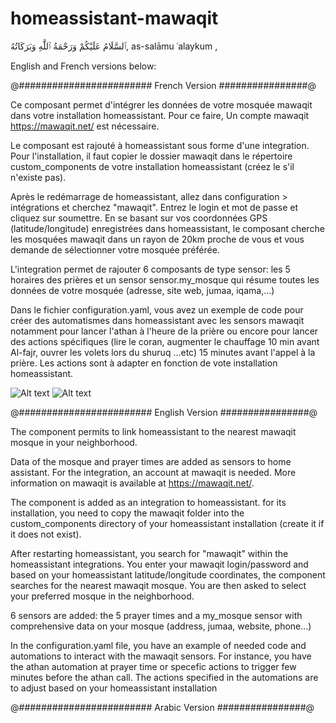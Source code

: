 # homeassistant-mawaqit

ٱلسَّلَامُ عَلَيْكُمْ وَرَحْمَةُ ٱللَّٰهِ وَبَرَكَاتُهُ,
as-salāmu ʿalaykum ,

English and French versions below:


@######################## French Version ################@

Ce composant permet d'intégrer les données de votre mosquée mawaqit dans votre installation homeassistant. Pour ce faire, Un compte mawaqit https://mawaqit.net/ est nécessaire.

Le composant est rajouté à homeassistant sous forme d'une integration. Pour l'installation, il faut copier le dossier mawaqit dans le répertoire custom_components de votre installation homeassistant (créez le s'il n'existe pas).

Après le redémarrage de homeassistant, allez dans configuration > intégrations et cherchez "mawaqit". Entrez le login et mot de passe et cliquez sur soumettre. En se basant sur vos coordonnées GPS (latitude/longitude) enregistrées dans homeassistant, le composant cherche les mosquées mawaqit dans un rayon de 20km proche de vous et vous demande de sélectionner votre mosquée préférée.

L'integration permet de rajouter 6 composants de type sensor: les 5 horaires des prières et un sensor sensor.my_mosque qui résume toutes les données de votre mosquée (adresse, site web, jumaa, iqama,...)

Dans le fichier configuration.yaml, vous avez un exemple de code pour créer des automatismes dans homeassistant avec les sensors mawaqit notamment pour lancer l'athan à l'heure de la prière ou encore pour lancer des actions spécifiques (lire le coran, augmenter le chauffage 10 min avant Al-fajr, ouvrer les volets lors du shuruq ...etc)  15 minutes avant l'appel à la prière. Les actions sont à adapter en fonction de vote installation homeassistant.

![Alt text](/image1.png?raw=true "Optional Title")
![Alt text](/image2.png?raw=true "Optional Title")

@######################## English Version ################@

The component permits to link homeassistant to the nearest mawaqit mosque in your neighborhood.

Data of the mosque and prayer times are added as sensors to home assistant.
For the integration, an account at mawaqit is needed. More information on mawaqit is available at https://mawaqit.net/.

The component is added as an integration to homeassistant. for its installation, you need to copy the mawaqit folder into  the custom_components directory of your homeassistant installation (create it if it does not exist).

After restarting homeassistant, you search for "mawaqit" within the homeassistant integrations. You enter your mawaqit login/password and based on your homeassistant latitude/longitude coordinates, the component searches for the nearest mawaqit mosque. You are then asked to select your preferred mosque in the neighborhood.

6 sensors are added: the 5 prayer times and a my_mosque sensor with comprehensive data on your mosque (address, jumaa, website, phone...)

In the configuration.yaml file, you have an example of needed code and automations to interact with the mawaqit sensors. For instance, you have the athan automation at prayer time or specefic actions to trigger few minutes before the athan call. The actions specified in the automations are to adjust based on your homeassistant installation

@######################## Arabic Version ################@
